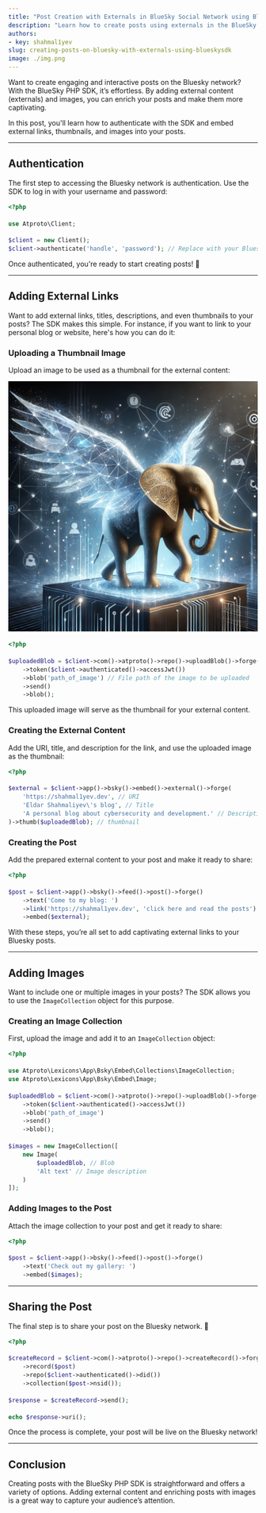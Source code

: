 ```yaml
---
title: "Post Creation with Externals in BlueSky Social Network using BlueSky PHP SDK"
description: "Learn how to create posts using externals in the BlueSky PHP SDK."
authors:
- key: shahmal1yev
slug: creating-posts-on-bluesky-with-externals-using-blueskysdk
image: ./img.png
---
```


Want to create engaging and interactive posts on the Bluesky network? With the BlueSky PHP SDK, it’s effortless. By 
adding external content (externals) and images, you can enrich your posts and make them more captivating.

In this post, you'll learn how to authenticate with the SDK and embed external links, thumbnails, and images into your 
posts.


---

<!-- truncate -->

## Authentication

The first step to accessing the Bluesky network is authentication. Use the SDK to log in with your username and password:

```php title="Authenticate with Your Credentials"
<?php

use Atproto\Client;

$client = new Client();
$client->authenticate('handle', 'password'); // Replace with your Bluesky username and password
```

Once authenticated, you're ready to start creating posts! 🚀

---

## Adding External Links

Want to add external links, titles, descriptions, and even thumbnails to your posts? The SDK makes this simple. For 
instance, if you want to link to your personal blog or website, here's how you can do it:

### Uploading a Thumbnail Image

Upload an image to be used as a thumbnail for the external content:

![Post image](post-image.png)

```php
<?php

$uploadedBlob = $client->com()->atproto()->repo()->uploadBlob()->forge()
    ->token($client->authenticated()->accessJwt())
    ->blob('path_of_image') // File path of the image to be uploaded
    ->send()
    ->blob();
```

This uploaded image will serve as the thumbnail for your external content.

### Creating the External Content

Add the URI, title, and description for the link, and use the uploaded image as the thumbnail:

```php
<?php

$external = $client->app()->bsky()->embed()->external()->forge(
    'https://shahmal1yev.dev', // URI
    'Eldar Shahmaliyev\'s blog', // Title
    'A personal blog about cybersecurity and development.' // Description
)->thumb($uploadedBlob); // thumbnail
```

### Creating the Post

Add the prepared external content to your post and make it ready to share:

```php
<?php

$post = $client->app()->bsky()->feed()->post()->forge()
    ->text('Come to my blog: ')
    ->link('https://shahmal1yev.dev', 'click here and read the posts')
    ->embed($external);
```

With these steps, you’re all set to add captivating external links to your Bluesky posts.

---

## Adding Images

Want to include one or multiple images in your posts? The SDK allows you to use the `ImageCollection` object for 
this purpose.

### Creating an Image Collection

First, upload the image and add it to an `ImageCollection` object:

```php
<?php

use Atproto\Lexicons\App\Bsky\Embed\Collections\ImageCollection;
use Atproto\Lexicons\App\Bsky\Embed\Image;

$uploadedBlob = $client->com()->atproto()->repo()->uploadBlob()->forge()
    ->token($client->authenticated()->accessJwt())
    ->blob('path_of_image')
    ->send()
    ->blob();

$images = new ImageCollection([
    new Image(
        $uploadedBlob, // Blob
        'Alt text' // Image description
    )
]);
```

### Adding Images to the Post

Attach the image collection to your post and get it ready to share:

```php
<?php

$post = $client->app()->bsky()->feed()->post()->forge()
    ->text('Check out my gallery: ')
    ->embed($images);
```

---

## Sharing the Post

The final step is to share your post on the Bluesky network. 🎉

```php
<?php

$createRecord = $client->com()->atproto()->repo()->createRecord()->forge()
    ->record($post)
    ->repo($client->authenticated()->did())
    ->collection($post->nsid());

$response = $createRecord->send();

echo $response->uri();
```

Once the process is complete, your post will be live on the Bluesky network!

---

## Conclusion

Creating posts with the BlueSky PHP SDK is straightforward and offers a variety of options. Adding external content 
and enriching posts with images is a great way to capture your audience’s attention.